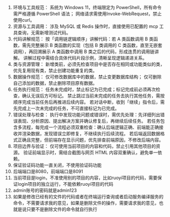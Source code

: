 1. 环境与工具规范：
系统为 Windows 11，终端限定为 PowerShell，所有命令需严格遵循 PowerShell 语法；
网络请求需使用Invoke-WebRequest，禁止使用curl。
2. 资源与工具调用：
涉及 MySQL 或 Redis 操作时，直接使用已配置的 mcp 工具查询，无需新增测试代码。
3. 代码讲解规范：
按「调用链逻辑顺序」讲解代码：若 A 类函数调用 B 类函数，需先完整展示 B 类函数的实现（包括 B 类调用的 C 类函数，直至无嵌套调用），再回溯展示 A 类函数中调用 B 类之后的代码，形成连贯的调用链讲解。
讲解过程中需结合具体代码片段示例，清晰呈现逻辑递进关系。
4. 类与资源管理：
新增类前，必须先检查项目中是否存在相同或功能类似的类，优先复用现有类，禁止创建功能重复的类。
5. 数据操作规范：
仅可修改数据库中的数据，禁止变更数据库结构；
仅可删除自己添加的数据，禁止删除项目原有数据。
6. 任务执行规范：
任务未完成时，禁止标记为已完成；标记完成前必须再次检查，确认无误后方可标记。
禁止跳过当前未完成的任务去执行其他任务，需按顺序完成当前任务后再推进后续内容。
若对话中断，收到「继续」指令后，需先完成上一次未完成的任务，不可直接标记为已完成。
7. 错误处理与检查：
执行中发现功能问题或错误时，需优先处理：先详细列出错误表现、分析原因、提出解决方案并确认修复后，再继续后续任务。
若任务包含多流程，每完成一个流程必须双重检查：确认后端逻辑正确、前端能正确接收并渲染数据，发现错误立即修复，不继续执行后续流程。
若后端返回数据格式正确且完整，但前端存在显示问题，优先排查前端原因，不修改后端内容。
8. 项目边界与验证：
仅可使用当前项目的内容和代码，禁止引用其他项目的资源。
验证前端显示时，需结合截图与网页 HTML 内容双重确认，避免单一依赖。
9. 保证验证码功能一直关闭，不使用验证码功能
10. 后端端口是8080，前端端口是8091
11. 当前项目是login，不准使用别的项目的内容，比如ruoyi项目的代码，需要保证login项目的独立运行，不能依赖ruoyi项目的代码
12. admin账号的密码就是admin123
13. 如果是修改已经有的文件的代码或者在终端运行查询或者启动服务编译服务的命令，不需要请求我的意见，如果是删除文件的操作，需要请求我的意见，也就是说只要不是删除文件的命令就自行执行
